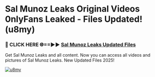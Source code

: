 # Sal Munoz Leaks Original Videos 0nlyFans Leaked - Files Updated! (u8my)

<h3>🔴 CLICK HERE 🌐==►► <a href="https://tinyurl.com/4seja8ks" rel="nofollow">Sal Munoz Leaks Updated Files</a></h3>

Get Sal Munoz Leaks and all content. Now you can access all videos and pictures of Sal Munoz Leaks. New Updated Files 2025!

[![u8my](https://i.imgur.com/EWjZXRe.gif)](https://tinyurl.com/4seja8ks)
